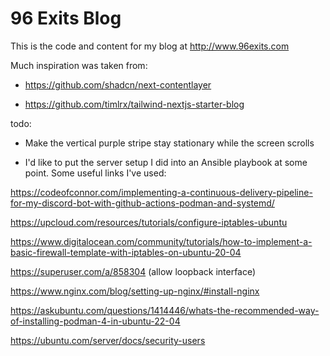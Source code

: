 # 96 Exits Blog

This is the code and content for my blog at http://www.96exits.com

Much inspiration was taken from:

* https://github.com/shadcn/next-contentlayer

* https://github.com/timlrx/tailwind-nextjs-starter-blog

todo:

* Make the vertical purple stripe stay stationary while the screen scrolls

* I'd like to put the server setup I did into an Ansible playbook at some
point.  Some useful links I've used:

https://codeofconnor.com/implementing-a-continuous-delivery-pipeline-for-my-discord-bot-with-github-actions-podman-and-systemd/

https://upcloud.com/resources/tutorials/configure-iptables-ubuntu

https://www.digitalocean.com/community/tutorials/how-to-implement-a-basic-firewall-template-with-iptables-on-ubuntu-20-04

https://superuser.com/a/858304 (allow loopback interface)

https://www.nginx.com/blog/setting-up-nginx/#install-nginx

https://askubuntu.com/questions/1414446/whats-the-recommended-way-of-installing-podman-4-in-ubuntu-22-04

https://ubuntu.com/server/docs/security-users